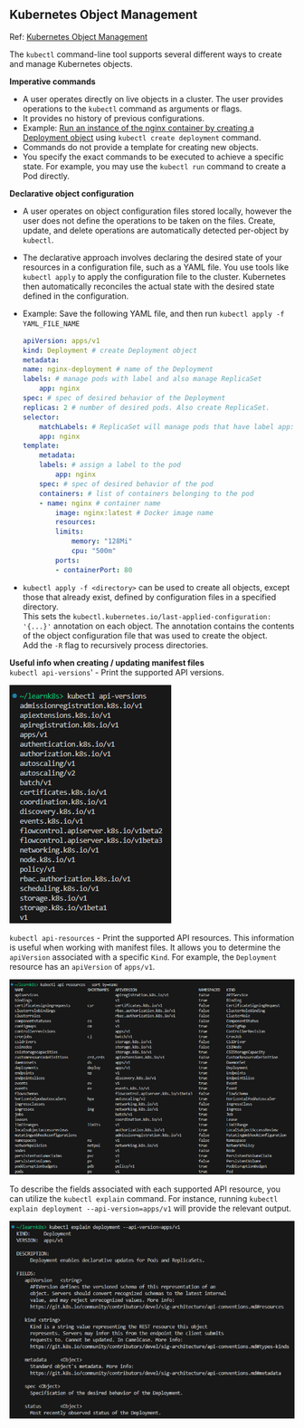 ## Kubernetes Object Management

Ref: [Kubernetes Object Management](https://kubernetes.io/docs/concepts/overview/working-with-objects/object-management/)

The `kubectl` command-line tool supports several different ways to create and manage Kubernetes objects.

**Imperative commands**
* A user operates directly on live objects in a cluster. The user provides operations to the `kubectl` command as arguments or flags.
* It provides no history of previous configurations.
* Example: [Run an instance of the nginx container by creating a Deployment object](k8s-lab-kubectl.md#kubectl-imperative) using `kubectl create deployment` command.
* Commands do not provide a template for creating new objects.
* You specify the exact commands to be executed to achieve a specific state. For example, you may use the `kubectl run` command to create a Pod directly.

**Declarative object configuration**
* A user operates on object configuration files stored locally, however the user does not define the operations to be taken on the files. Create, update, and delete operations are automatically detected per-object by `kubectl`.
* The declarative approach involves declaring the desired state of your resources in a configuration file, such as a YAML file. You use tools like `kubectl apply` to apply the configuration file to the cluster. Kubernetes then automatically reconciles the actual state with the desired state defined in the configuration.
* Example: Save the following YAML file, and then run `kubectl apply -f YAML_FILE_NAME` 

    ```yaml
    apiVersion: apps/v1
    kind: Deployment # create Deployment object
    metadata:
    name: nginx-deployment # name of the Deployment
    labels: # manage pods with label and also manage ReplicaSet
        app: nginx
    spec: # spec of desired behavior of the Deployment
    replicas: 2 # number of desired pods. Also create ReplicaSet.   
    selector:
        matchLabels: # ReplicaSet will manage pods that have label app: nginx
        app: nginx
    template:
        metadata:
        labels: # assign a label to the pod
            app: nginx
        spec: # spec of desired behavior of the pod
        containers: # list of containers belonging to the pod
        - name: nginx # container name
            image: nginx:latest # Docker image name
            resources:
            limits:
                memory: "128Mi"
                cpu: "500m"
            ports:
            - containerPort: 80
    ```
* `kubectl apply -f <directory>` can be used to create all objects, except those that already exist, defined by configuration files in a specified directory.  
This sets the `kubectl.kubernetes.io/last-applied-configuration: '{...}'` annotation on each object. The annotation contains the contents of the object configuration file that was used to create the object.  
Add the `-R` flag to recursively process directories.  

**Useful info when creating / updating manifest files**  
`kubectl api-versions`' - Print the supported API versions.  

![kubectl-api-versions](images/kubectl-api-versions.png)

`kubectl api-resources` - Print the supported API resources. This information is useful when working with manifest files. It allows you to determine the `apiVersion` associated with a specific `Kind`.  For example, the `Deployment` resource has an `apiVersion` of `apps/v1`.  

![kubectl-api-resources](images/kubectl-api-resources.png)

To describe the fields associated with each supported API resource, you can utilize the `kubectl explain` command. For instance, running `kubectl explain deployment --api-version=apps/v1` will provide the relevant output.  

![kubectl-explain-deployment](images/kubectl-explain-deployment.png)
